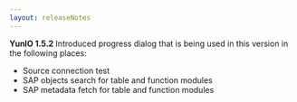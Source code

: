 ```yaml
---
layout: releaseNotes
---
```


**YunIO 1.5.2**
Introduced progress dialog that is being used in this version in the following places:

- Source connection test
- SAP objects search for table and function modules
- SAP metadata fetch for table and function modules